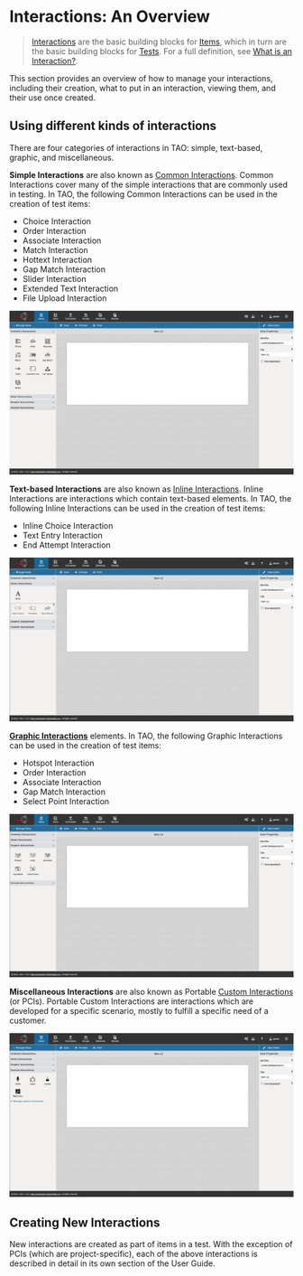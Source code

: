 <!--
created_at: 2016-12-15
authors:         
    - "Catherine Pease"
--> 

# Interactions: An Overview

>[Interactions](../appendix/glossary.md#interaction) are the basic building blocks for [Items](../appendix/glossary.md#item), which in turn are the basic building blocks for [Tests](../appendix/glossary.md#test). For a full definition, see [What is an Interaction?](../interactions/what-is-an-interaction.md).

This section provides an overview of how to manage your interactions, including their creation, what to put in an interaction, viewing them, and their use once created.

## Using different kinds of interactions

There are four categories of interactions in TAO: simple, text-based, graphic, and miscellaneous.

**Simple Interactions** are also known as [Common Interactions](../appendix/glossary.md#common-interaction). Common Interactions cover many of the simple interactions that are commonly used in testing. In TAO, the following Common Interactions can be used in the creation of test items:

- Choice Interaction
- Order Interaction
- Associate Interaction
- Match Interaction
- Hottext Interaction
- Gap Match Interaction
- Slider Interaction
- Extended Text Interaction
- File Upload Interaction

![Common Interactions](../resources/backend/items/authoring/interactions/common-interactions.png)

**Text-based Interactions** are also known as [Inline Interactions](../appendix/glossary.md#inline-interaction). Inline Interactions are interactions which contain text-based elements. In TAO, the following Inline Interactions can be used in the creation of test items:

- Inline Choice Interaction
- Text Entry Interaction
- End Attempt Interaction

![Inline Interactions](../resources/backend/items/authoring/interactions/inline-interactions.png)

**[Graphic Interactions](../appendix/glossary.md#graphic-interaction)** elements. In TAO, the following Graphic Interactions can be used in the creation of test items:

- Hotspot Interaction
- Order Interaction
- Associate Interaction
- Gap Match Interaction
- Select Point Interaction

![Graphic Interactions](../resources/backend/items/authoring/interactions/graphic-interactions.png)

**Miscellaneous Interactions** are also known as Portable [Custom Interactions](../appendix/glossary.md#custom-interaction) (or PCIs). Portable Custom Interactions are interactions which are developed for a specific scenario, mostly to fulfill a specific need of a customer.

![Custom Interactions](../resources/backend/items/authoring/interactions/custom-interactions.png)

## Creating New Interactions

New interactions are created as part of items in a test. With the exception of PCIs (which are project-specific),
each of the above interactions is described in detail in its own section of the User Guide. 
